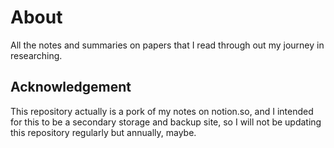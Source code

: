# About
All the notes and summaries on papers that I read through out my journey in researching.

## Acknowledgement
This repository actually is a pork of my notes on notion.so, and I intended for this to be a secondary storage and backup site, so I will not be updating this repository regularly but annually, maybe.
